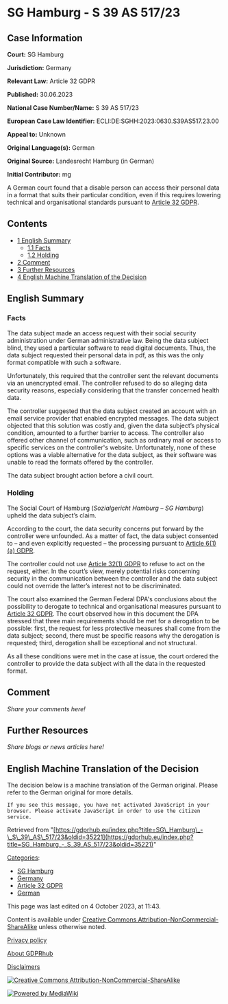# SG Hamburg - S 39 AS 517/23

## Case Information

**Court:** SG Hamburg

**Jurisdiction:** Germany

**Relevant Law:** Article 32 GDPR

**Published:** 30.06.2023

**National Case Number/Name:** S 39 AS 517/23

**European Case Law Identifier:** ECLI:DE:SGHH:2023:0630.S39AS517.23.00

**Appeal to:** Unknown

**Original Language(s):** German

**Original Source:** Landesrecht Hamburg (in German)

**Initial Contributor:** mg

A German court found that a disable person can access their personal data in a format that suits their particular condition, even if this requires lowering technical and organisational standards pursuant to [Article 32 GDPR](/index.php?title=Article_32_GDPR "Article 32 GDPR").

## Contents

*   [1 English Summary](#English_Summary)
    *   [1.1 Facts](#Facts)
    *   [1.2 Holding](#Holding)
*   [2 Comment](#Comment)
*   [3 Further Resources](#Further_Resources)
*   [4 English Machine Translation of the Decision](#English_Machine_Translation_of_the_Decision)

## English Summary

### Facts

The data subject made an access request with their social security administration under German administrative law. Being the data subject blind, they used a particular software to read digital documents. Thus, the data subject requested their personal data in pdf, as this was the only format compatible with such a software.

Unfortunately, this required that the controller sent the relevant documents via an unencrypted email. The controller refused to do so alleging data security reasons, especially considering that the transfer concerned health data.

The controller suggested that the data subject created an account with an email service provider that enabled encrypted messages. The data subject objected that this solution was costly and, given the data subject’s physical condition, amounted to a further barrier to access. The controller also offered other channel of communication, such as ordinary mail or access to specific services on the controller's website. Unfortunately, none of these options was a viable alternative for the data subject, as their software was unable to read the formats offered by the controller.

The data subject brought action before a civil court.

### Holding

The Social Court of Hamburg (_Sozialgericht Hamburg – SG Hamburg_) upheld the data subject’s claim.

According to the court, the data security concerns put forward by the controller were unfounded. As a matter of fact, the data subject consented to – and even explicitly requested – the processing pursuant to [Article 6(1)(a) GDPR](/index.php?title=Article_6_GDPR#1a "Article 6 GDPR").

The controller could not use [Article 32(1) GDPR](/index.php?title=Article_32_GDPR#1 "Article 32 GDPR") to refuse to act on the request, either. In the court’s view, merely potential risks concerning security in the communication between the controller and the data subject could not override the latter’s interest not to be discriminated.

The court also examined the German Federal DPA's conclusions about the possibility to derogate to technical and organisational measures pursuant to [Article 32 GDPR](/index.php?title=Article_32_GDPR "Article 32 GDPR"). The court observed how in this document the DPA stressed that three main requirements should be met for a derogation to be possible: first, the request for less protective measures shall come from the data subject; second, there must be specific reasons why the derogation is requested; third, derogation shall be exceptional and not structural.

As all these conditions were met in the case at issue, the court ordered the controller to provide the data subject with all the data in the requested format.

## Comment

_Share your comments here!_

## Further Resources

_Share blogs or news articles here!_

## English Machine Translation of the Decision

The decision below is a machine translation of the German original. Please refer to the German original for more details.

```
If you see this message, you have not activated JavaScript in your browser. Please activate JavaScript in order to use the citizen service.

```

Retrieved from "[https://gdprhub.eu/index.php?title=SG\_Hamburg\_-\_S\_39\_AS\_517/23&oldid=35221](https://gdprhub.eu/index.php?title=SG_Hamburg_-_S_39_AS_517/23&oldid=35221)"

[Categories](/index.php?title=Special:Categories "Special:Categories"):

*   [SG Hamburg](/index.php?title=Category:SG_Hamburg "Category:SG Hamburg")
*   [Germany](/index.php?title=Category:Germany "Category:Germany")
*   [Article 32 GDPR](/index.php?title=Category:Article_32_GDPR "Category:Article 32 GDPR")
*   [German](/index.php?title=Category:German "Category:German")

This page was last edited on 4 October 2023, at 11:43.

Content is available under [Creative Commons Attribution-NonCommercial-ShareAlike](https://creativecommons.org/licenses/by-nc-sa/4.0/) unless otherwise noted.

[Privacy policy](/index.php?title=GDPRhub:Privacy_policy)

[About GDPRhub](/index.php?title=GDPRhub:About)

[Disclaimers](/index.php?title=GDPRhub:General_disclaimer)

[![Creative Commons Attribution-NonCommercial-ShareAlike](/resources/assets/licenses/cc-by-nc-sa.png)](https://creativecommons.org/licenses/by-nc-sa/4.0/)

[![Powered by MediaWiki](/resources/assets/poweredby_mediawiki_88x31.png)](https://www.mediawiki.org/)